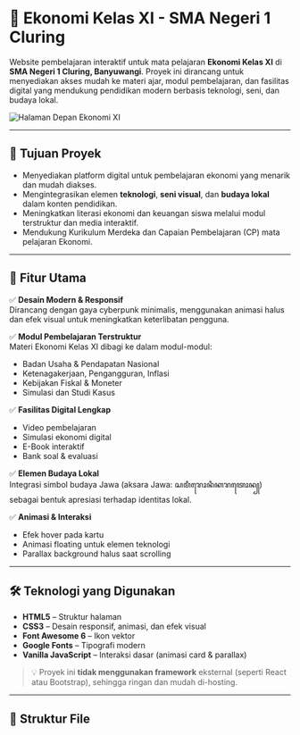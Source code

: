 # 📘 Ekonomi Kelas XI - SMA Negeri 1 Cluring

Website pembelajaran interaktif untuk mata pelajaran **Ekonomi Kelas XI** di **SMA Negeri 1 Cluring, Banyuwangi**. Proyek ini dirancang untuk menyediakan akses mudah ke materi ajar, modul pembelajaran, dan fasilitas digital yang mendukung pendidikan modern berbasis teknologi, seni, dan budaya lokal.

![Halaman Depan Ekonomi XI](screenshot.png) <!-- Ganti dengan path gambar jika ada -->

---

## 🎯 Tujuan Proyek

- Menyediakan platform digital untuk pembelajaran ekonomi yang menarik dan mudah diakses.
- Mengintegrasikan elemen **teknologi**, **seni visual**, dan **budaya lokal** dalam konten pendidikan.
- Meningkatkan literasi ekonomi dan keuangan siswa melalui modul terstruktur dan media interaktif.
- Mendukung Kurikulum Merdeka dan Capaian Pembelajaran (CP) mata pelajaran Ekonomi.

---

## 🧩 Fitur Utama

✅ **Desain Modern & Responsif**  
Dirancang dengan gaya cyberpunk minimalis, menggunakan animasi halus dan efek visual untuk meningkatkan keterlibatan pengguna.

✅ **Modul Pembelajaran Terstruktur**  
Materi Ekonomi Kelas XI dibagi ke dalam modul-modul:
- Badan Usaha & Pendapatan Nasional
- Ketenagakerjaan, Pengangguran, Inflasi
- Kebijakan Fiskal & Moneter
- Simulasi dan Studi Kasus

✅ **Fasilitas Digital Lengkap**
- Video pembelajaran
- Simulasi ekonomi digital
- E-Book interaktif
- Bank soal & evaluasi

✅ **Elemen Budaya Lokal**  
Integrasi simbol budaya Jawa (aksara Jawa: ꦱꦩꦶꦫꦺꦴꦤꦶꦏꦫꦠꦺꦴꦤ꧀) sebagai bentuk apresiasi terhadap identitas lokal.

✅ **Animasi & Interaksi**
- Efek hover pada kartu
- Animasi floating untuk elemen teknologi
- Parallax background halus saat scrolling

---

## 🛠️ Teknologi yang Digunakan

- **HTML5** – Struktur halaman
- **CSS3** – Desain responsif, animasi, dan efek visual
- **Font Awesome 6** – Ikon vektor
- **Google Fonts** – Tipografi modern
- **Vanilla JavaScript** – Interaksi dasar (animasi card & parallax)

> 💡 Proyek ini **tidak menggunakan framework** eksternal (seperti React atau Bootstrap), sehingga ringan dan mudah di-hosting.

---

## 📂 Struktur File
